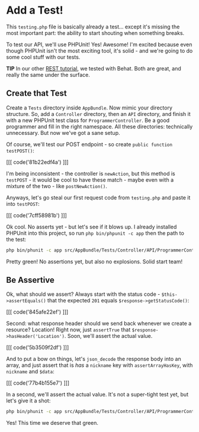 # Add a Test!

This `testing.php` file is basically already a test... except it's missing
the most important part: the ability to start shouting when something
breaks.

To test our API, we'll use PHPUnit! Yes! Awesome! I'm excited because even
though PHPUnit isn't the most exciting tool, it's solid - and we're going
to do some cool stuff with our tests.

**TIP** In our other [REST tutorial](http://knpuniversity.com/screencast/rest),
we tested with Behat. Both are great, and really the same under the surface.

## Create that Test

Create a `Tests` directory inside `AppBundle`. Now mimic your directory structure.
So, add a `Controller` directory, then an `API` directory, and finish it with
a new PHPUnit test class for `ProgrammerController`. Be a good programmer
and fill in the right namespace. All these directories: technically unnecessary.
But now we've got a sane setup.

Of course, we'll test our POST endpoint - so create `public function testPOST()`:

[[[ code('81b22edf4a') ]]]

I'm being inconsistent - the controller is `newAction`, but this method is
`testPOST` - it would be cool to have these match - maybe even with a mixture
of the two - like `postNewAction()`.

Anyways, let's go steal our first request code from `testing.php` and paste
it into `testPOST`:

[[[ code('7cff58981b') ]]]

Ok cool. No asserts yet - but let's see if it blows up. I already installed
PHPUnit into this project, so run `php bin/phpunit -c app` then the path to
the test:

```bash
php bin/phunit -c app src/AppBundle/Tests/Controller/API/ProgrammerControllerTest.php
```

Pretty green! No assertions yet, but also no explosions. Solid start team!

## Be Assertive

Ok, what should we assert? Always start with the status code - `$this->assertEquals()`
that the expected `201` equals `$response->getStatusCode()`:

[[[ code('845afe22ef') ]]]

Second: what response header should we send back whenever we create a resource?
Location! Right now, just `assertTrue` that `$response->hasHeader('Location')`.
Soon, we'll assert the actual value.

[[[ code('5b3509f2df') ]]]

And to put a bow on things, let's `json_decode` the response body into an
array, and just assert that is *has* a `nickname` key with `assertArrayHasKey`,
with `nickname` and `$data`:

[[[ code('77b4b155e7') ]]]

In a second, we'll assert the actual value. It's not a super-tight test yet,
but let's give it a shot:

```bash
php bin/phunit -c app src/AppBundle/Tests/Controller/API/ProgrammerControllerTest.php
```

Yes! This time we deserve that green.
